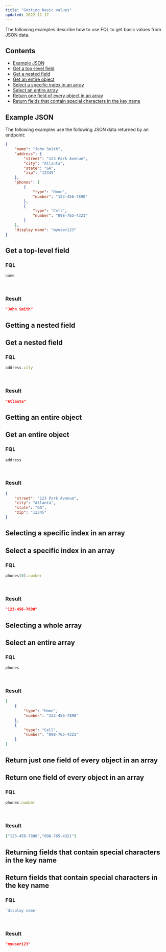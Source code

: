 ```yaml
---
title: "Getting basic values"
updated: 2022-11-17
---
```


The following examples describe how to use FQL to get basic values from JSON data.

## Contents

* [Example JSON](#example-json)
* [Get a top-level field](#get-a-top-level-field)
* [Get a nested field](#get-a-nested-field)
* [Get an entire object](#get-an-entire-object)
* [Select a specific index in an array](#select-a-specific-index-in-an-array)
* [Select an entire array](#select-an-entire-array)
* [Return one field of every object in an array](#return-one-field-of-every-object-in-an-array)
* [Return fields that contain special characters in the key name](#return-fields-that-contain-special-characters-in-the-key-name)

## Example JSON

The following examples use the following JSON data returned by an endpoint:

``` json
{
    "name": "John Smith",
    "address": {
        "street": "123 Park Avenue",
        "city": "Atlanta",
        "state": "GA",
        "zip": "12345"
    },
    "phones": [
        {
            "type": "Home",
            "number": "123-456-7890"
        },
        {
            "type": "Cell",
            "number": "098-765-4321"
        }
    ],
    "display name": "myuser123"
}
```

## Get a top-level field

### FQL

``` javascript
name
```

<br/>

### Result

``` json
"John Smith"
```

## Getting a nested field

## Get a nested field

### FQL

``` javascript
address.city
```

<br/>

### Result

``` json
"Atlanta"
```

## Getting an entire object

## Get an entire object

### FQL

``` javascript
address
```

<br/>

### Result

``` json
{
    "street": "123 Park Avenue",
    "city": "Atlanta",
    "state": "GA",
    "zip": "12345"
}
```

## Selecting a specific index in an array

## Select a specific index in an array

### FQL

``` javascript
phones[0].number
```

<br/>

### Result

``` json
"123-456-7890"
```

## Selecting a whole array

## Select an entire array

### FQL

``` javascript
phones
```

<br/>

### Result

``` json
[
    {
        "type": "Home",
        "number": "123-456-7890"
    },
    {
        "type": "Cell",
        "number": "098-765-4321"
    }
]
```

## Return just one field of every object in an array

## Return one field of every object in an array

### FQL

``` javascript
phones.number
```

<br/>

### Result

``` json
["123-456-7890","098-765-4321"]
```

## Returning fields that contain special characters in the key name

## Return fields that contain special characters in the key name

### FQL

``` javascript
`display name`
```

<br/>

### Result

``` json
"myuser123"
```
